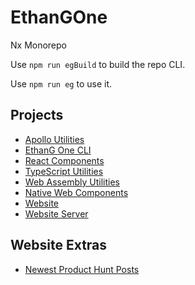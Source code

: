 

# EthanGOne

Nx Monorepo

Use `npm run egBuild` to build the repo CLI.

Use `npm run eg` to use it.

## Projects

* [Apollo Utilities](https://github.com/eglove/ethang-one/tree/master/packages/apollo)
* [EthanG One CLI](https://github.com/eglove/ethang-one/tree/master/packages/ethang-one)
* [React Components](https://github.com/eglove/ethang-one/tree/master/packages/react-components)
* [TypeScript Utilities](https://github.com/eglove/ethang-one/tree/master/packages/util-typescript)
* [Web Assembly Utilities](https://github.com/eglove/ethang-one/tree/master/packages/util-wasm)
* [Native Web Components](https://github.com/eglove/ethang-one/tree/master/packages/web-components)
* [Website](https://github.com/eglove/ethang-one/tree/master/packages/website)
* [Website Server](https://github.com/eglove/ethang-one/tree/master/packages/website-server)

## Website Extras

* [Newest Product Hunt Posts](https://www.ethang.dev/product-hunt)
